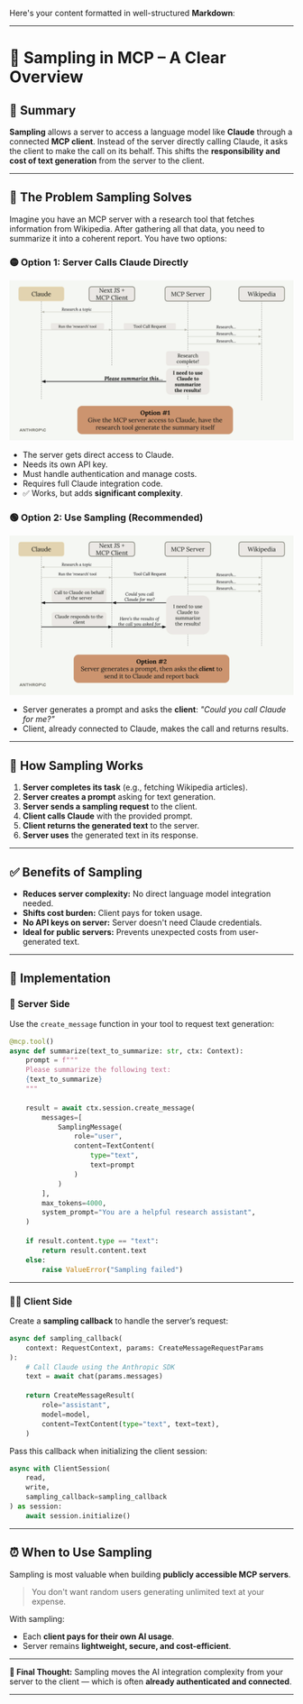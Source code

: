 Here's your content formatted in well-structured **Markdown**:

---

# 🧪 Sampling in MCP – A Clear Overview

## 📌 Summary

**Sampling** allows a server to access a language model like **Claude** through a connected **MCP client**.
Instead of the server directly calling Claude, it asks the client to make the call on its behalf.
This shifts the **responsibility and cost of text generation** from the server to the client.

---

## 🚧 The Problem Sampling Solves

Imagine you have an MCP server with a research tool that fetches information from Wikipedia. After gathering all that data, you need to summarize it into a coherent report. You have two options:

### 🟡 Option 1: Server Calls Claude Directly

<img src="option_1.png">

* The server gets direct access to Claude.
* Needs its own API key.
* Must handle authentication and manage costs.
* Requires full Claude integration code.
* ✅ Works, but adds **significant complexity**.

### 🟢 Option 2: Use Sampling (Recommended)

<img src="option_2.png">

* Server generates a prompt and asks the **client**:
  *"Could you call Claude for me?"*
* Client, already connected to Claude, makes the call and returns results.

---

## 🔁 How Sampling Works

1. **Server completes its task** (e.g., fetching Wikipedia articles).
2. **Server creates a prompt** asking for text generation.
3. **Server sends a sampling request** to the client.
4. **Client calls Claude** with the provided prompt.
5. **Client returns the generated text** to the server.
6. **Server uses** the generated text in its response.

---

## ✅ Benefits of Sampling

* **Reduces server complexity:** No direct language model integration needed.
* **Shifts cost burden:** Client pays for token usage.
* **No API keys on server:** Server doesn't need Claude credentials.
* **Ideal for public servers:** Prevents unexpected costs from user-generated text.

---

## 🧩 Implementation

### 🔧 Server Side

Use the `create_message` function in your tool to request text generation:

```python
@mcp.tool()
async def summarize(text_to_summarize: str, ctx: Context):
    prompt = f"""
    Please summarize the following text:
    {text_to_summarize}
    """
    
    result = await ctx.session.create_message(
        messages=[
            SamplingMessage(
                role="user",
                content=TextContent(
                    type="text",
                    text=prompt
                )
            )
        ],
        max_tokens=4000,
        system_prompt="You are a helpful research assistant",
    )
    
    if result.content.type == "text":
        return result.content.text
    else:
        raise ValueError("Sampling failed")
```

---

### 🧑‍💻 Client Side

Create a **sampling callback** to handle the server’s request:

```python
async def sampling_callback(
    context: RequestContext, params: CreateMessageRequestParams
):
    # Call Claude using the Anthropic SDK
    text = await chat(params.messages)
    
    return CreateMessageResult(
        role="assistant",
        model=model,
        content=TextContent(type="text", text=text),
    )
```

Pass this callback when initializing the client session:

```python
async with ClientSession(
    read,
    write,
    sampling_callback=sampling_callback
) as session:
    await session.initialize()
```

---

## ⏰ When to Use Sampling

Sampling is most valuable when building **publicly accessible MCP servers**.

> You don't want random users generating unlimited text at your expense.

With sampling:

* Each **client pays for their own AI usage**.
* Server remains **lightweight, secure, and cost-efficient**.

---

**📌 Final Thought:**
Sampling moves the AI integration complexity from your server to the client — which is often **already authenticated and connected**.

---
